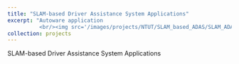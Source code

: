 ```yaml
---
title: "SLAM-based Driver Assistance System Applications"
excerpt: "Autoware application 
          <br/><img src='/images/projects/NTUT/SLAM_based_ADAS/SLAM_ADAS_architecture.png'>"
collection: projects
---
```


SLAM-based Driver Assistance System Applications
